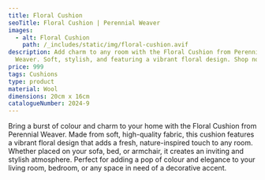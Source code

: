 ```yaml
---
title: Floral Cushion
seoTitle: Floral Cushion | Perennial Weaver
images:
  - alt: Floral Cushion
    path: /_includes/static/img/floral-cushion.avif
description: Add charm to any room with the Floral Cushion from Perennial
  Weaver. Soft, stylish, and featuring a vibrant floral design. Shop now!
price: 999
tags: Cushions
type: product
material: Wool
dimensions: 20cm x 16cm
catalogueNumber: 2024-9
---
```

Bring a burst of colour and charm to your home with the Floral Cushion from Perennial Weaver. Made from soft, high-quality fabric, this cushion features a vibrant floral design that adds a fresh, nature-inspired touch to any room. Whether placed on your sofa, bed, or armchair, it creates an inviting and stylish atmosphere. Perfect for adding a pop of colour and elegance to your living room, bedroom, or any space in need of a decorative accent.
